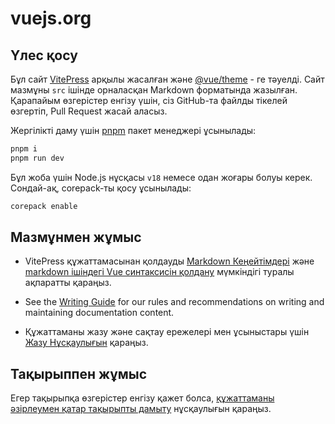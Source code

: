 # vuejs.org

## Үлес қосу

Бұл сайт [VitePress](https://github.com/vuejs/vitepress) арқылы жасалған және [@vue/theme](https://github.com/vuejs/vue-theme) - ге тәуелді. Сайт мазмұны `src` ішінде орналасқан Markdown форматында жазылған. Қарапайым өзгерістер енгізу үшін, сіз GitHub-та файлды тікелей өзгертіп, Pull Request жасай аласыз.

Жергілікті даму үшін [pnpm](https://pnpm.io/) пакет менеджері ұсынылады:

```bash
pnpm i
pnpm run dev
```

Бұл жоба үшін Node.js нұсқасы `v18` немесе одан жоғары болуы керек. Сондай-ақ, corepack-ты қосу ұсынылады:

```bash
corepack enable
```

## Мазмұнмен жұмыс

- VitePress құжаттамасынан қолдауды [Markdown Кеңейтімдері](https://vitepress.dev/guide/markdown) және [markdown ішіндегі Vue синтаксисін қолдану](https://vitepress.dev/guide/using-vue) мүмкіндігі туралы ақпаратты қараңыз.

- See the [Writing Guide](https://github.com/vuejs/docs/blob/main/.github/contributing/writing-guide.md) for our rules and recommendations on writing and maintaining documentation content.

- Құжаттаманы жазу және сақтау ережелері мен ұсыныстары үшін [Жазу Нұсқаулығын](https://github.com/vuejs/docs/blob/main/.github/contributing/writing-guide.md) қараңыз.

## Тақырыппен жұмыс

Егер тақырыпқа өзгерістер енгізу қажет болса, [құжаттаманы әзірлеумен қатар тақырыпты дамыту](https://github.com/vuejs/vue-theme#developing-with-real-content) нұсқаулығын қараңыз.